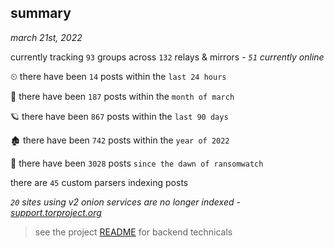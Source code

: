 
## summary
_march 21st, 2022_

currently tracking `93` groups across `132` relays & mirrors - _`51` currently online_

⏲ there have been `14` posts within the `last 24 hours`

🦈 there have been `187` posts within the `month of march`

🪐 there have been `867` posts within the `last 90 days`

🏚 there have been `742` posts within the `year of 2022`

🦕 there have been `3028` posts `since the dawn of ransomwatch`

there are `45` custom parsers indexing posts

_`20` sites using v2 onion services are no longer indexed - [support.torproject.org](https://support.torproject.org/onionservices/v2-deprecation/)_

> see the project [README](https://github.com/thetanz/ransomwatch#ransomwatch--) for backend technicals
